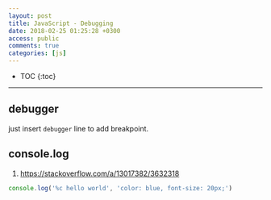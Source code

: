 ```yaml
---
layout: post
title: JavaScript - Debugging
date: 2018-02-25 01:25:28 +0300
access: public
comments: true
categories: [js]
---
```


<!-- more -->

<!-- prettier-ignore -->
* TOC
{:toc}
<hr>

debugger
--------

just insert `debugger` line to add breakpoint.

console.log
-----------

1. <https://stackoverflow.com/a/13017382/3632318>

```javascript
console.log('%c hello world', 'color: blue, font-size: 20px;')
```
